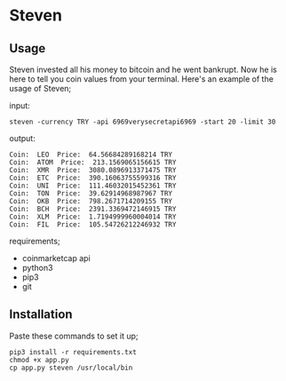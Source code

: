 # Steven

## Usage
  Steven invested all his money to bitcoin and he went bankrupt. Now he is here to tell you coin values from your terminal.
Here's an example of the usage of Steven;

input:
```
steven -currency TRY -api 6969verysecretapi6969 -start 20 -limit 30
```

output:
```
Coin:  LEO  Price:  64.56684289168214 TRY
Coin:  ATOM  Price:  213.1569065156615 TRY
Coin:  XMR  Price:  3080.0896913371475 TRY
Coin:  ETC  Price:  390.16063755599316 TRY
Coin:  UNI  Price:  111.46032015452361 TRY
Coin:  TON  Price:  39.62914968987967 TRY
Coin:  OKB  Price:  798.2671714209155 TRY
Coin:  BCH  Price:  2391.3369472146915 TRY
Coin:  XLM  Price:  1.7194999960004014 TRY
Coin:  FIL  Price:  105.54726212246932 TRY
```

requirements;
  * coinmarketcap api
  * python3
  * pip3
  * git

## Installation
Paste these commands to set it up;
```
pip3 install -r requirements.txt
chmod +x app.py
cp app.py steven /usr/local/bin
```
